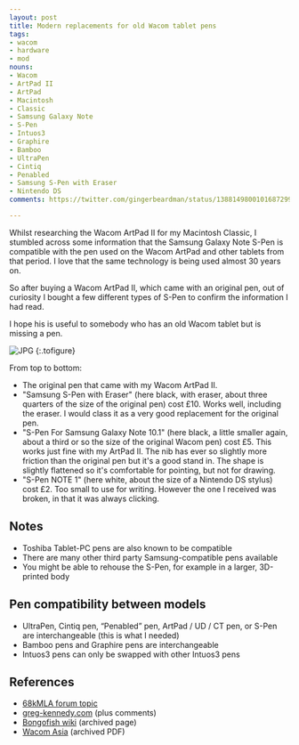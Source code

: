 ```yaml
---
layout: post
title: Modern replacements for old Wacom tablet pens
tags:
- wacom
- hardware
- mod
nouns:
- Wacom
- ArtPad II
- ArtPad
- Macintosh
- Classic
- Samsung Galaxy Note
- S-Pen
- Intuos3
- Graphire
- Bamboo
- UltraPen
- Cintiq
- Penabled
- Samsung S-Pen with Eraser
- Nintendo DS
comments: https://twitter.com/gingerbeardman/status/1388149800101687299

---
```

Whilst researching the Wacom ArtPad II for my Macintosh Classic, I stumbled across some information that the Samsung Galaxy Note S-Pen is compatible with the pen used on the Wacom ArtPad and other tablets from that period. I love that the same technology is being used almost 30 years on.

So after buying a Wacom ArtPad II, which came with an original pen, out of curiosity I bought a few different types of S-Pen to confirm the information I had read.

I hope his is useful to somebody who has an old Wacom tablet but is missing a pen.

![JPG](https://cdn.gingerbeardman.com/images/posts/wacom-replacements.jpg "A selection of pens compatible with my Wacom ArtPad II")
{:.tofigure}

From top to bottom:

* The original pen that came with my Wacom ArtPad II.
* "Samsung S-Pen with Eraser" (here black, with eraser, about three quarters of the size of the original pen) cost £10. Works well, including the eraser. I would class it as a very good replacement for the original pen.
* "S-Pen For Samsung Galaxy Note 10.1" (here black, a little smaller again, about a third or so the size of the original Wacom pen) cost £5. This works just fine with my ArtPad II. The nib has ever so slightly more friction than the original pen but it's a good stand in. The shape is slightly flattened so it's comfortable for pointing, but not for drawing.
* "S-Pen NOTE 1" (here white, about the size of a Nintendo DS stylus) cost £2. Too small to use for writing. However the one I received was broken, in that it was always clicking.

## Notes

* Toshiba Tablet-PC pens are also known to be compatible
* There are many other third party Samsung-compatible pens available
* You might be able to rehouse the S-Pen, for example in a larger, 3D-printed body

## Pen compatibility between models

* UltraPen, Cintiq pen, “Penabled” pen, ArtPad / UD / CT pen, or S-Pen are interchangeable (this is what I needed)
* Bamboo pens and Graphire pens are interchangeable
* Intuos3 pens can only be swapped with other Intuos3 pens

## References

* [68kMLA forum topic](https://68kmla.org/forums/topic/62386-modern-replacements-for-old-wacom-tablet-pens/?tab=comments#comment-669264)
* [greg-kennedy.com](https://greg-kennedy.com/wordpress/2014/11/19/wacom-artpad-ii-kt-0405-r-to-usb/) (plus comments)
* [Bongofish wiki](https://web.archive.org/web/20150922033442/http://wiki.bongofish.co.uk/doku.php?id=bongofish:tablets) (archived page)
* [Wacom Asia](https://web.archive.org/web/20120710075320/http://www.wacom-asia.com/aptky/607/pen.pdf) (archived PDF)